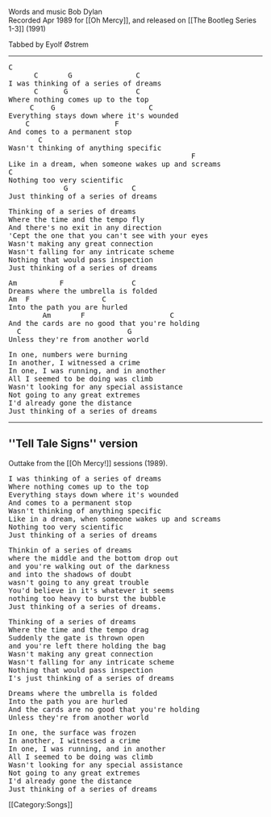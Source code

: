 Words and music Bob Dylan<br>
Recorded Apr 1989 for [[Oh Mercy]], and released on [[The Bootleg Series 1-3]] (1991)<br>

Tabbed by Eyolf Østrem

----
<pre class="verse">
C
      C       G               C
I was thinking of a series of dreams
      C      G                C
Where nothing comes up to the top
     C    G                      C
Everything stays down where it's wounded
    C                    F
And comes to a permanent stop
       C
Wasn't thinking of anything specific
                                           F
Like in a dream, when someone wakes up and screams
C
Nothing too very scientific
             G               C
Just thinking of a series of dreams
</pre>

<pre class="verse">
Thinking of a series of dreams
Where the time and the tempo fly
And there's no exit in any direction
'Cept the one that you can't see with your eyes
Wasn't making any great connection
Wasn't falling for any intricate scheme
Nothing that would pass inspection
Just thinking of a series of dreams
</pre>

<pre class="bridge">
Am          F                C
Dreams where the umbrella is folded
Am  F                 C
Into the path you are hurled
        Am       F                    C
And the cards are no good that you're holding
  C                         G
Unless they're from another world
</pre>

<pre class="verse">
In one, numbers were burning
In another, I witnessed a crime
In one, I was running, and in another
All I seemed to be doing was climb
Wasn't looking for any special assistance
Not going to any great extremes
I'd already gone the distance
Just thinking of a series of dreams
</pre>

----
<span id="telltale"></span><h2 class="songversion">''Tell Tale Signs'' version</h2>

Outtake from the  [[Oh Mercy!]] sessions (1989).

<pre class="verse">
I was thinking of a series of dreams
Where nothing comes up to the top
Everything stays down where it's wounded
And comes to a permanent stop
Wasn't thinking of anything specific
Like in a dream, when someone wakes up and screams
Nothing too very scientific
Just thinking of a series of dreams
</pre>

<pre class="verse">
Thinkin of a series of dreams
where the middle and the bottom drop out
and you're walking out of the darkness
and into the shadows of doubt
wasn't going to any great trouble
You'd believe in it's whatever it seems
nothing too heavy to burst the bubble
Just thinking of a series of dreams.
</pre>

<pre class="verse">
Thinking of a series of dreams
Where the time and the tempo drag
Suddenly the gate is thrown open
and you're left there holding the bag
Wasn't making any great connection
Wasn't falling for any intricate scheme
Nothing that would pass inspection
I's just thinking of a series of dreams
</pre>

<pre class="bridge">
Dreams where the umbrella is folded
Into the path you are hurled
And the cards are no good that you're holding
Unless they're from another world
</pre>

<pre class="verse">
In one, the surface was frozen
In another, I witnessed a crime
In one, I was running, and in another
All I seemed to be doing was climb
Wasn't looking for any special assistance
Not going to any great extremes
I'd already gone the distance
Just thinking of a series of dreams
</pre>

[[Category:Songs]]
